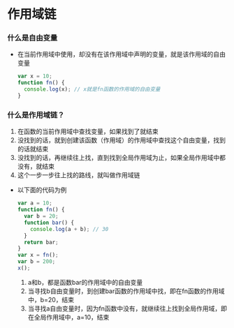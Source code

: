 # 作用域链

### 什么是自由变量
- 在当前作用域中使用，却没有在该作用域中声明的变量，就是该作用域的自由变量
  ```js
  var x = 10;
  function fn() {
    console.log(x); // x就是fn函数的作用域的自由变量
  }
  ```

### 什么是作用域链？
1.  在函数的当前作用域中查找变量，如果找到了就结束
2.  没找到的话，就到创建该函数（作用域）的作用域中查找这个自由变量，找到的话就结束
3.  没找到的话，再继续往上找，直到找到全局作用域为止，如果全局作用域中都没有，就结束
4.  这个一步一步往上找的路线，就叫做作用域链
- 以下面的代码为例
  ```js
  var a = 10;
  function fn() {
    var b = 20;
    function bar() {
      console.log(a + b); // 30
    }
    return bar;
  }
  var x = fn();
  var b = 200;
  x();
  ```
  1.  a和b，都是函数bar的作用域中的自由变量
  2.  当寻找b自由变量时，到创建bar函数的作用域中找，即在fn函数的作用域中，b=20，结束
  3.  当寻找a自由变量时，因为fn函数中没有，就继续往上找到全局作用域，即在全局作用域中，a=10，结束

### 